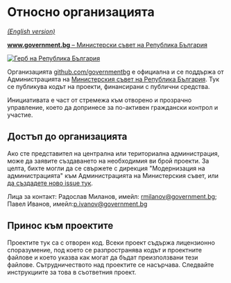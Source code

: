 # Относно организацията

_[(English version)](README.en.md)_

[**www.government.bg** – Министерски съвет на Република България](http://www.government.bg/)

[![Герб на Република България](http://www.identity.egov.bg/wps/wcm/connect/a07a0f00408be695a02ef8aa39344ac1/1/Gerb_4colors_new.jpg?MOD=AJPERES&CACHEID=a07a0f00408be695a02ef8aa39344ac1/1)](http://www.government.bg/)

Организацията [github.com/governmentbg](https://github.com/governmentbg) е официална и се поддържа от Администрацията на [Министерския съвет на Република България](http://www.government.bg/). Тук се публикува кодът на проекти, финансирани с публични средства.

Инициативата е част от стремежа към отворено и прозрачно управление, което да допринесе за по-активен граждански контрол и участие.

## Достъп до организацията

Ако сте представител на централна или териториална администрация, може да заявите създаването на необходимия ви брой проекти. За целта, бихте могли да се свържете с дирекция "Модернизация на администрацията" към Администрацията на Министерския съвет, или [да създадете ново issue тук](https://github.com/governmentbg/about/issues/new).

Лица за контакт: 
Радослав Миланов, имейл: rmilanov@government.bg; 
Павел Иванов, имейл:p.ivanov@government.bg  

## Принос към проектите

Проектите тук са с отворен код. Всеки проект съдържа лицензионно споразумение, под което се разпространява кодът и проектните файлове и което указва как могат да бъдат преизползвани тези файлове. Сътрудничеството над проектите се насърчава. Следвайте инструкциите за това в съответния проект.
